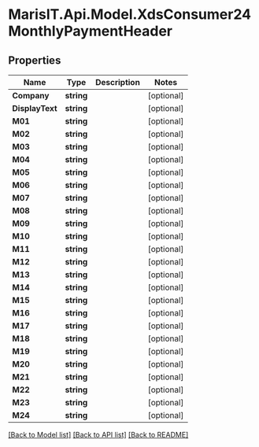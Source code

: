 
# MarisIT.Api.Model.XdsConsumer24MonthlyPaymentHeader

## Properties

Name | Type | Description | Notes
------------ | ------------- | ------------- | -------------
**Company** | **string** |  | [optional] 
**DisplayText** | **string** |  | [optional] 
**M01** | **string** |  | [optional] 
**M02** | **string** |  | [optional] 
**M03** | **string** |  | [optional] 
**M04** | **string** |  | [optional] 
**M05** | **string** |  | [optional] 
**M06** | **string** |  | [optional] 
**M07** | **string** |  | [optional] 
**M08** | **string** |  | [optional] 
**M09** | **string** |  | [optional] 
**M10** | **string** |  | [optional] 
**M11** | **string** |  | [optional] 
**M12** | **string** |  | [optional] 
**M13** | **string** |  | [optional] 
**M14** | **string** |  | [optional] 
**M15** | **string** |  | [optional] 
**M16** | **string** |  | [optional] 
**M17** | **string** |  | [optional] 
**M18** | **string** |  | [optional] 
**M19** | **string** |  | [optional] 
**M20** | **string** |  | [optional] 
**M21** | **string** |  | [optional] 
**M22** | **string** |  | [optional] 
**M23** | **string** |  | [optional] 
**M24** | **string** |  | [optional] 

[[Back to Model list]](../README.md#documentation-for-models)
[[Back to API list]](../README.md#documentation-for-api-endpoints)
[[Back to README]](../README.md)

